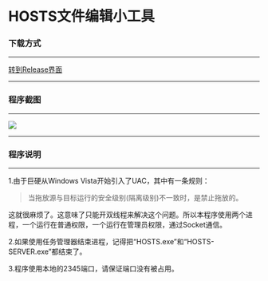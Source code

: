 # HOSTS文件编辑小工具

### 下载方式

---

[转到Release界面]()

---

### 程序截图

---

![](https://i.loli.net/2020/02/07/VE34knN2seQdDfL.png)

---

### 程序说明

---

1.由于巨硬从Windows Vista开始引入了UAC，其中有一条规则：

> 当拖放源与目标运行的安全级别(隔离级别)不一致时，是禁止拖放的。

这就很麻烦了。这意味了只能开双线程来解决这个问题。所以本程序使用两个进程，一个运行在普通权限，一个运行在管理员权限，通过Socket通信。

2.如果使用任务管理器结束进程，记得把“HOSTS.exe”和“HOSTS-SERVER.exe”都结束了。

3.程序使用本地的2345端口，请保证端口没有被占用。


